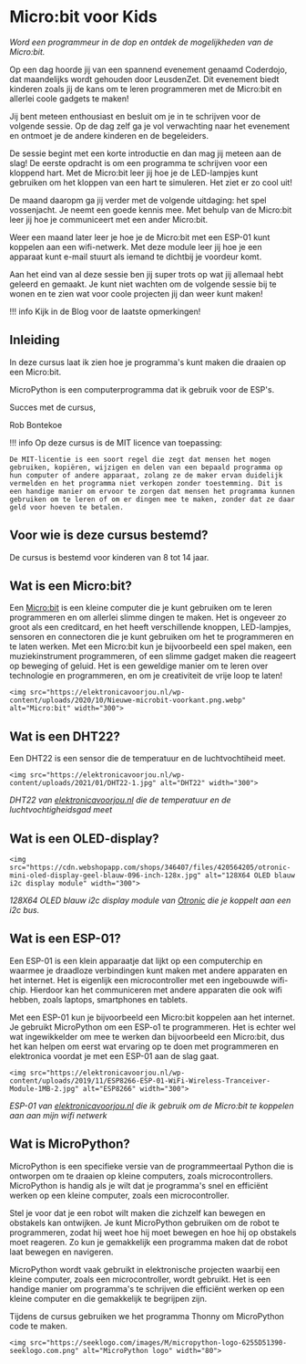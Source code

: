 # Micro:bit voor Kids

*Word een programmeur in de dop en ontdek de mogelijkheden van de Micro:bit.*

Op een dag hoorde jij van een spannend evenement genaamd Coderdojo, dat maandelijks wordt gehouden door LeusdenZet. Dit evenement biedt kinderen zoals jij de kans om te leren programmeren met de Micro:bit en allerlei coole gadgets te maken!

Jij bent meteen enthousiast en besluit om je in te schrijven voor de volgende sessie. Op de dag zelf ga je vol verwachting naar het evenement en ontmoet je de andere kinderen en de begeleiders.

De sessie begint met een korte introductie en dan mag jij meteen aan de slag! De eerste opdracht is om een programma te schrijven voor een kloppend hart. Met de Micro:bit leer jij hoe je de LED-lampjes kunt gebruiken om het kloppen van een hart te simuleren. Het ziet er zo cool uit!

De maand daaropm ga jij verder met de volgende uitdaging: het spel vossenjacht. Je neemt een goede kennis mee. Met behulp van de Micro:bit leer jij hoe je communiceert met een ander Micro:bit.

Weer een maand later leer je hoe je de Micro:bit met een ESP-01 kunt koppelen aan een wifi-netwerk. Met deze module leer jij hoe je een apparaat kunt e-mail stuurt als iemand te dichtbij je voordeur komt.

Aan het eind van al deze sessie ben jij super trots op wat jij allemaal hebt geleerd en gemaakt. Je kunt niet wachten om de volgende sessie bij te wonen en te zien wat voor coole projecten jij dan weer kunt maken!

!!! info
    Kijk in de Blog voor de laatste opmerkingen!

## Inleiding

In deze cursus laat ik zien hoe je programma's kunt maken die draaien op een Micro:bit. 

MicroPython is een computerprogramma dat ik gebruik voor de ESP's.

Succes met de cursus,

Rob Bontekoe

!!! info
    Op deze cursus is de MIT licence van toepassing:

    De MIT-licentie is een soort regel die zegt dat mensen het mogen gebruiken, kopiëren, wijzigen en delen van een bepaald programma op hun computer of andere apparaat, zolang ze de maker ervan duidelijk vermelden en het programma niet verkopen zonder toestemming. Dit is een handige manier om ervoor te zorgen dat mensen het programma kunnen gebruiken om te leren of om er dingen mee te maken, zonder dat ze daar geld voor hoeven te betalen.


## Voor wie is deze cursus bestemd?

De cursus is bestemd voor kinderen van 8 tot 14 jaar.

## Wat is een Micro:bit?

Een [Micro:bit]() is een kleine computer die je kunt gebruiken om te leren programmeren en om allerlei slimme dingen te maken. Het is ongeveer zo groot als een creditcard, en het heeft verschillende knoppen, LED-lampjes, sensoren en connectoren die je kunt gebruiken om het te programmeren en te laten werken. Met een Micro:bit kun je bijvoorbeeld een spel maken, een muziekinstrument programmeren, of een slimme gadget maken die reageert op beweging of geluid. Het is een geweldige manier om te leren over technologie en programmeren, en om je creativiteit de vrije loop te laten!

```@raw html
<img src="https://elektronicavoorjou.nl/wp-content/uploads/2020/10/Nieuwe-microbit-voorkant.png.webp" alt="Micro:bit" width="300">
```

## Wat is een DHT22?

Een DHT22 is een sensor die de temperatuur en de luchtvochtiheid meet.

```@raw html
<img src="https://elektronicavoorjou.nl/wp-content/uploads/2021/01/DHT22-1.jpg" alt="DHT22" width="300">
```

*DHT22 van [elektronicavoorjou.nl](https://elektronicavoorjou.nl/product/dht22-temp-vocht-sensor/) die de temperatuur en de luchtvochtigheidsgad meet*

## Wat is een OLED-display?

```@raw html
<img src="https://cdn.webshopapp.com/shops/346407/files/420564205/otronic-mini-oled-display-geel-blauw-096-inch-128x.jpg" alt="128X64 OLED blauw i2c display module" width="300">
```

*128X64 OLED blauw i2c display module van [Otronic](https://www.otronic.nl/nl/mini-oled-display-geel-blauw-096-inch-128x64-i2c.html?source=googlebase&gclid=CjwKCAjwzuqgBhAcEiwAdj5dRvdTU6zSjvujk-67gXo7PxaQFMK-lothghxzPxevxCkNzMBJVHPGfRoCxR8QAvD_BwE) die je koppelt aan een i2c bus.*


## Wat is een ESP-01?

Een ESP-01 is een klein apparaatje dat lijkt op een computerchip en waarmee je draadloze verbindingen kunt maken met andere apparaten en het internet. Het is eigenlijk een microcontroller met een ingebouwde wifi-chip. Hierdoor kan het communiceren met andere apparaten die ook wifi hebben, zoals laptops, smartphones en tablets.

Met een ESP-01 kun je bijvoorbeeld een Micro:bit koppelen aan het internet. Je gebruikt MicroPython om een ESP-o1 te programmeren. Het is echter wel wat ingewikkelder om mee te werken dan bijvoorbeeld een Micro:bit, dus het kan helpen om eerst wat ervaring op te doen met programmeren en elektronica voordat je met een ESP-01 aan de slag gaat.

```@raw html
<img src="https://elektronicavoorjou.nl/wp-content/uploads/2019/11/ESP8266-ESP-01-WiFi-Wireless-Tranceiver-Module-1MB-2.jpg" alt="ESP8266" width="300">
```

*ESP-01 van [elektronicavoorjou.nl](https://elektronicavoorjou.nl/product/esp8266-esp-01-wifi-module-1mb/) die ik gebruik om de Micro:bit te koppelen aan aan mijn wifi netwerk*

## Wat is MicroPython?

MicroPython is een specifieke versie van de programmeertaal Python die is ontworpen om te draaien op kleine computers, zoals microcontrollers. MicroPython is handig als je wilt dat je programma's snel en efficiënt werken op een kleine computer, zoals een microcontroller.

Stel je voor dat je een robot wilt maken die zichzelf kan bewegen en obstakels kan ontwijken. Je kunt MicroPython gebruiken om de robot te programmeren, zodat hij weet hoe hij moet bewegen en hoe hij op obstakels moet reageren. Zo kun je gemakkelijk een programma maken dat de robot laat bewegen en navigeren.

MicroPython wordt vaak gebruikt in elektronische projecten waarbij een kleine computer, zoals een microcontroller, wordt gebruikt. Het is een handige manier om programma's te schrijven die efficiënt werken op een kleine computer en die gemakkelijk te begrijpen zijn.

Tijdens de cursus gebruiken we het programma Thonny om MicroPython code te maken.

```@raw html
<img src="https://seeklogo.com/images/M/micropython-logo-6255D51390-seeklogo.com.png" alt="MicroPython logo" width="80">
```